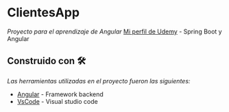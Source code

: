 # ClientesApp
_Proyecto para el aprendizaje de Angular_
[Mi perfil de Udemy](https://www.udemy.com/user/yesith-valencia/) - Spring Boot y Angular


## Construido con 🛠️

_Las herramientas utilizadas en el proyecto fueron las siguientes:_

* [Angular](https://angular.io/) - Framework backend
* [VsCode]() - Visual studio code
